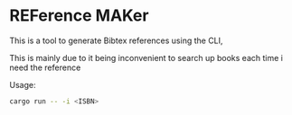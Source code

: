 # REFerence MAKer

This is a tool to generate Bibtex references using the CLI,

This is mainly due to it being inconvenient to search up books each time i need the reference

Usage:

```sh
cargo run -- -i <ISBN>
```

